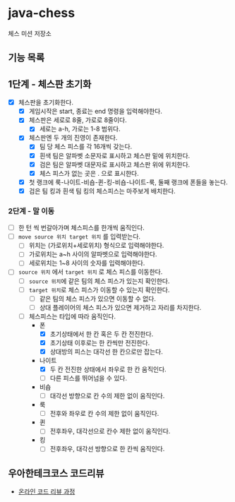 # java-chess

체스 미션 저장소

## 기능 목록
## 1단계 - 체스판 초기화
- [x]  체스판을 초기화한다.
    - [x]  게임시작은 start, 종료는 end 명령을 입력해야한다.
    - [x]  체스판은 세로로 8줄, 가로로 8줄이다.
        - [x] 세로는 a-h, 가로는 1-8 범위다.
    - [x]  체스판엔 두 개의 진영이 존재한다.
        - [x]  팀 당 체스 피스를 각 16개씩 갖는다.
        - [x]  흰색 팀은 알파벳 소문자로 표시하고 체스판 밑에 위치한다.
        - [x]  검은 팀은 알파벳 대문자로 표시하고 체스판 위에 위치한다.
        - [x]  체스 피스가 없는 곳은 . 으로 표시한다.
    - [x]  첫 랭크에 룩-나이트-비숍-퀸-킹-비숍-나이트-룩, 둘째 랭크에 폰들을 놓는다.
    - [x]  검은 팀 킹과 흰색 팀 킹의 체스피스는 마주보게 배치한다.

### 2단계 - 말 이동
- [ ]  한 턴 씩 번갈아가며 체스피스를 한개씩 움직인다.
- [ ]  `move source 위치 target 위치` 를 입력받는다.
    - [ ]  위치는 (가로위치+세로위치) 형식으로 입력해야한다.
    - [ ]  가로위치는 a~h 사이의 알파벳으로 입력해야한다.
    - [ ]  세로위치는 1~8 사이의 숫자를 입력해야한다.
- [ ]  `source 위치` 에서 `target 위치` 로 체스 피스를 이동한다.
    - [ ]  `source 위치`에 같은 팀의 체스 피스가 있는지 확인한다.
    - [ ]  `target 위치`로 체스 피스가 이동할 수 있는지 확인한다.
        - [ ]  같은 팀의 체스 피스가 있으면 이동할 수 없다.
        - [ ]  상대 플레이어의 체스 피스가 있으면 제거하고 자리를 차지한다.
    - [ ] 체스피스는 타입에 따라 움직인다.
      * 폰
        - [x] 초기상태에서 한 칸 혹은 두 칸 전진한다.
        - [x] 초기상태 이후로는 한 칸씩만 전진한다.
        - [x] 상대방의 피스는 대각선 한 칸으로만 잡는다.
      * 나이트
        - [x] 두 칸 전진한 상태에서 좌우로 한 칸 움직인다. 
        - [ ] 다른 피스를 뛰어넘을 수 있다.
      * 비숍
        - [ ] 대각선 방향으로 칸 수의 제한 없이 움직인다. 
      * 룩
        - [ ] 전후와 좌우로 칸 수의 제한 없이 움직인다.
      * 퀸
        - [ ] 전후좌우, 대각선으로 칸수 제한 없이 움직인다.
      * 킹
        - [ ] 전후좌우, 대각선 방향으로 한 칸씩 움직인다.

## 우아한테크코스 코드리뷰

- [온라인 코드 리뷰 과정](https://github.com/woowacourse/woowacourse-docs/blob/master/maincourse/README.md)

